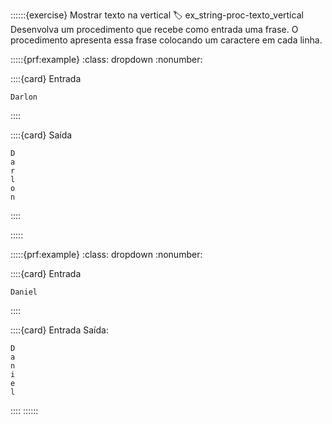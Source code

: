 ::::::{exercise} Mostrar texto na vertical
:label: ex_string-proc-texto_vertical
Desenvolva um procedimento que recebe como entrada uma frase. O procedimento apresenta essa frase colocando um caractere em cada linha.


:::::{prf:example}
:class: dropdown
:nonumber:

::::{card} Entrada

```
Darlon
```
::::

::::{card} Saída


```
D
a
r
l
o
n
```
::::

:::::

:::::{prf:example}
:class: dropdown
:nonumber:

::::{card} Entrada

```
Daniel
```

::::

::::{card} Entrada Saída:

```
D
a
n
i
e
l
```

::::
::::::